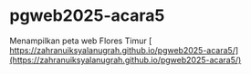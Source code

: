 # pgweb2025-acara5
Menampilkan peta web Flores Timur
[ https://zahranuiksyalanugrah.github.io/pgweb2025-acara5/](https://zahranuiksyalanugrah.github.io/pgweb2025-acara5/)